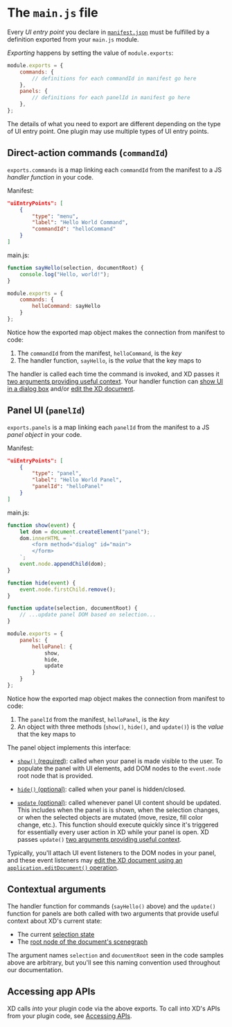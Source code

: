 # The `main.js` file

Every _UI entry point_ you declare in [`manifest.json`](./manifest.md) must be fulfilled by a definition exported from your `main.js` module.

_Exporting_ happens by setting the value of `module.exports`:

```js
module.exports = {
    commands: {
        // definitions for each commandId in manifest go here
    },
    panels: {
        // definitions for each panelId in manifest go here
    },
};
```

The details of what you need to export are different depending on the type of UI entry point. One plugin may use multiple types of UI entry points.


<a name="command"></a>
## Direct-action commands (`commandId`)

`exports.commands` is a map linking each `commandId` from the manifest to a JS _handler function_ in your code.

Manifest:
```json
"uiEntryPoints": [
    {
        "type": "menu",
        "label": "Hello World Command",
        "commandId": "helloCommand"
    }
]
```

main.js:
```js
function sayHello(selection, documentRoot) {
    console.log("Hello, world!");
}

module.exports = {
    commands: {
        helloCommand: sayHello
    }
};
```

Notice how the exported map object makes the connection from manifest to code:

1. The `commandId` from the manifest, `helloCommand`, is the _key_
2. The handler function, `sayHello`, is the _value_ that the key maps to

The handler is called each time the command is invoked, and XD passes it [two arguments providing useful context](#contextual-arguments). Your handler function can [show UI in a dialog box](../ui/dialogs/index.md) and/or [edit the XD document](../core/lifecycle.md#edit-operations).


<a name="panel"></a>
## Panel UI (`panelId`)

`exports.panels` is a map linking each `panelId` from the manifest to a JS _panel object_ in your code.

Manifest:
```json
"uiEntryPoints": [
    {
        "type": "panel",
        "label": "Hello World Panel",
        "panelId": "helloPanel"
    }
]
```

main.js:
```js
function show(event) {
    let dom = document.createElement("panel");
    dom.innerHTML = `
        <form method="dialog" id="main">
        </form>
    `;
    event.node.appendChild(dom);
}

function hide(event) {
    event.node.firstChild.remove();
}

function update(selection, documentRoot) {
    // ...update panel DOM based on selection...
}

module.exports = {
    panels: {
        helloPanel: {
            show,
            hide,
            update
        }
    }
};
```

Notice how the exported map object makes the connection from manifest to code:

1. The `panelId` from the manifest, `helloPanel`, is the _key_
2. An object with three methods (`show()`, `hide()`, and `update()`) is the _value_ that the key maps to

The panel object implements this interface:

- [`show()` (required)](../ui/panels/show.md): called when your panel is made visible to the user. To populate the panel with UI elements, add DOM nodes to the `event.node` root node that is provided.

- [`hide()` (optional)](../ui/panels/hide.md): called when your panel is hidden/closed.

- [`update` (optional)](../ui/panels/update.md): called whenever panel UI content should be updated. This includes when the panel is is shown, when the selection changes, or when the selected objects are mutated (move, resize, fill color change, etc.). This function should execute quickly since it's triggered for essentially every user action in XD while your panel is open. XD passes `update()` [two arguments providing useful context](#contextual-arguments).

Typically, you'll attach UI event listeners to the DOM nodes in your panel, and these event listeners may [edit the XD document using an `application.editDocument()` operation](../core/lifecycle.md#edit-operations).


## Contextual arguments

The handler function for commands (`sayHello()` above) and the `update()` function for panels are both called with two arguments that provide useful context about XD's current state:

- The current [selection state](../selection.md)
- The [root node of the document's scenegraph](../scenegraph.md#rootnode)

The argument names `selection` and `documentRoot` seen in the code samples above are arbitrary, but you'll see this naming convention used throughout our documentation.


## Accessing app APIs

XD calls _into_ your plugin code via the above exports. To call into XD's APIs from your plugin code, see [Accessing APIs](../core/apis.md).
